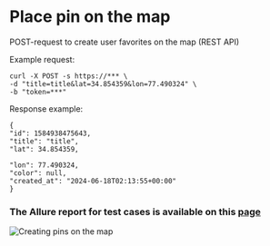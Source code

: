 # Place pin on the map

POST-request to create user favorites on the map (REST API)

Example request:
```
curl -X POST -s https://*** \
-d "title=title&lat=34.854359&lon=77.490324" \
-b "token=***"
```

Response example:
```
{
"id": 1584938475643,
"title": "title",
"lat": 34.854359,

"lon": 77.490324,
"color": null,
"created_at": "2024-06-18T02:13:55+00:00"
}
```

### The Allure report for test cases is available on this [page](https://avgorjev.github.io/pin_on_the_map/)

![Creating pins on the map](https://github.com/avgorjev/pin_on_the_map/actions/workflows/test.yml/badge.svg)
